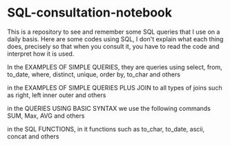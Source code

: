 # SQL-consultation-notebook
This is a repository to see and remember some SQL queries that I use on a daily basis.
Here are some codes using SQL, I don't explain what each thing does, precisely so that when you consult it, you have to read the code and interpret how it is used.

In the EXAMPLES OF SIMPLE QUERIES, they are queries using select, from, to_date, where, distinct, unique, order by, to_char and others

in the EXAMPLES OF SIMPLE QUERIES PLUS JOIN to all types of joins such as right, left inner outer and others

in the QUERIES USING BASIC SYNTAX we use the following commands SUM, Max, AVG and others

in the SQL FUNCTIONS, in it functions such as to_char, to_date, ascii, concat and others
